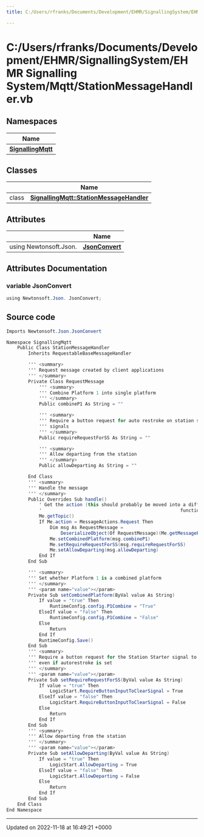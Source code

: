 ```yaml
---
title: C:/Users/rfranks/Documents/Development/EHMR/SignallingSystem/EHMR Signalling System/Mqtt/StationMessageHandler.vb

---
```


# C:/Users/rfranks/Documents/Development/EHMR/SignallingSystem/EHMR Signalling System/Mqtt/StationMessageHandler.vb



## Namespaces

| Name           |
| -------------- |
| **[SignallingMqtt](/SignallingSystem-doc/mainsystem/Namespaces/namespaceSignallingMqtt/)**  |

## Classes

|                | Name           |
| -------------- | -------------- |
| class | **[SignallingMqtt::StationMessageHandler](/SignallingSystem-doc/mainsystem/Classes/classSignallingMqtt_1_1StationMessageHandler/)**  |

## Attributes

|                | Name           |
| -------------- | -------------- |
| ﻿using Newtonsoft.Json. | **[JsonConvert](/SignallingSystem-doc/mainsystem/Files/StationMessageHandler_8vb/#variable-jsonconvert)**  |



## Attributes Documentation

### variable JsonConvert

```csharp
﻿using Newtonsoft.Json. JsonConvert;
```



## Source code

```csharp
Imports Newtonsoft.Json.JsonConvert

Namespace SignallingMqtt
    Public Class StationMessageHandler
        Inherits RequestableBaseMessageHandler

        ''' <summary>
        ''' Request message created by client applications
        ''' </summary>
        Private Class RequestMessage
            ''' <summary>
            ''' Combine Platform 1 into single platform
            ''' </summary>
            Public combineP1 As String = ""

            ''' <summary>
            ''' Require a button request for auto restroke on station starter
            ''' signals
            ''' </summary>
            Public requireRequestForSS As String = ""

            ''' <summary>
            ''' Allow departing from the station
            ''' </summary>
            Public allowDeparting As String = ""

        End Class
        ''' <summary>
        ''' Handle the message
        ''' </summary>
        Public Overrides Sub handle()
            ' Get the action (this should probably be moved into a different
            '                                                   function)
            Me.getTopic()
            If Me.action = MessageActions.Request Then
                Dim msg As RequestMessage =
                    DeserializeObject(Of RequestMessage)(Me.getMessagePayload())
                Me.setCombinedPlatform(msg.combineP1)
                Me.setRequireRequestForSS(msg.requireRequestForSS)
                Me.setAllowDeparting(msg.allowDeparting)
            End If
        End Sub

        ''' <summary>
        ''' Set whether Platform 1 is a combined platform
        ''' </summary>
        ''' <param name="value"></param>
        Private Sub setCombinedPlatform(ByVal value As String)
            If value = "true" Then
                RuntimeConfig.config.P1Combine = "True"
            ElseIf value = "false" Then
                RuntimeConfig.config.P1Combine = "False"
            Else
                Return
            End If
            RuntimeConfig.Save()
        End Sub
        ''' <summary>
        ''' Require a button request for the Station Starter signal to clear
        ''' even if autorestroke is set
        ''' </summary>
        ''' <param name="value"></param>
        Private Sub setRequireRequestForSS(ByVal value As String)
            If value = "true" Then
                LogicStart.RequireButtonInputToClearSignal = True
            ElseIf value = "false" Then
                LogicStart.RequireButtonInputToClearSignal = False
            Else
                Return
            End If
        End Sub
        ''' <summary>
        ''' Allow departing from the station
        ''' </summary>
        ''' <param name="value"></param>
        Private Sub setAllowDeparting(ByVal value As String)
            If value = "true" Then
                LogicStart.AllowDeparting = True
            ElseIf value = "false" Then
                LogicStart.AllowDeparting = False
            Else
                Return
            End If
        End Sub
    End Class
End Namespace
```


-------------------------------

Updated on 2022-11-18 at 16:49:21 +0000
